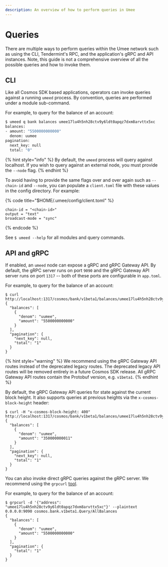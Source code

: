 ```yaml
---
description: An overview of how to perform queries in Umee
---
```


# Queries

There are multiple ways to perform queries within the Umee network such as using the CLI, Tendermint's RPC, and the application's gRPC and API instances. Note, this guide is not a comprehensive overview of all the possible queries and how to invoke them.

## CLI

Like all Cosmos SDK based applications, operators can invoke queries against a running `umeed` process. By convention, queries are performed under a module sub-command.

For example, to query for the balance of an account:

```bash
$ umeed q bank balances umee17lu4h5nh28ctv9y6ldt0apqz7dxm8arvttx5xc
balances:
- amount: "5500000000000"
  denom: uumee
pagination:
  next_key: null
  total: "0"
```

{% hint style="info" %}
By default, the `umeed` process will query against localhost. If you wish to query against an external node, you must provide the `--node` flag.
{% endhint %}

To avoid having to provide the same flags over and over again such as `--chain-id` and `--node`, you can populate a `client.toml` file with these values in the config directory. For example:

{% code title="$HOME/.umee/config/client.toml" %}
```
chain-id = "<chain-id>"
output = "text"
broadcast-mode = "sync"
```
{% endcode %}

See `$ umeed --help` for all modules and query commands.

## API and gRPC

If enabled, an `umeed` node can expose a gRPC and gRPC Gateway API. By default, the gRPC server runs on port `9090` and the gRPC Gateway API server runs on port `1317` -- both of these ports are configurable in `app.toml`.

For example, to query for the balance of an account:

```
$ curl http://localhost:1317/cosmos/bank/v1beta1/balances/umee17lu4h5nh28ctv9y6ldt0apqz7dxm8arvttx5xc
{
  "balances": [
    {
      "denom": "uumee",
      "amount": "5500000000000"
    }
  ],
  "pagination": {
    "next_key": null,
    "total": "1"
  }
}
```

{% hint style="warning" %}
We recommend using the gRPC Gateway API routes instead of the deprecated legacy routes. The deprecated legacy API routes will be removed entirely in a future Cosmos SDK release. All gRPC Gateway API routes contain the Protobuf version, e.g. `v1beta1`.
{% endhint %}

By default, the gRPC Gateway API queries for state against the current block height. It also supports queries at previous heights via the `x-cosmos-block-height` header:

```
$ curl -H "x-cosmos-block-height: 400" http://localhost:1317/cosmos/bank/v1beta1/balances/umee17lu4h5nh28ctv9y6ldt0apqz7dxm8arvttx5xc
{
  "balances": [
    {
      "denom": "uumee",
      "amount": "350000000011"
    }
  ],
  "pagination": {
    "next_key": null,
    "total": "1"
  }
}
```

You can also invoke direct gRPC queries against the gRPC server. We recommend using the `grpcurl` [tool](https://github.com/fullstorydev/grpcurl).

For example, to query for the balance of an account:

```
$ grpcurl -d '{"address": "umee17lu4h5nh28ctv9y6ldt0apqz7dxm8arvttx5xc"}' --plaintext 0.0.0.0:9090 cosmos.bank.v1beta1.Query/AllBalances
{
  "balances": [
    {
      "denom": "uumee",
      "amount": "5500000000000"
    }
  ],
  "pagination": {
    "total": "1"
  }
}
```
